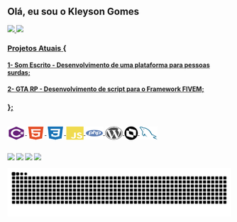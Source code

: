 ## Olá, eu sou o Kleyson Gomes
<!-- Git stats -->
 <div>
  <a href="https://github.com/kleysongomes">
  <img height="180em" src="https://github-readme-stats.vercel.app/api?username=kleysongomes&show_icons=true&theme=dracula&include_all_commits=true&count_private=true"/>
  <img height="180em" src="https://github-readme-stats.vercel.app/api/top-langs/?username=kleysongomes&layout=compact&langs_count=7&theme=dracula"/>
</div>
 
 <!-- Projetos atuais -->
### Projetos Atuais {
#### 1- Som Escrito - Desenvolvimento de uma plataforma para pessoas surdas;
#### 2- GTA RP - Desenvolvimento de script para o Framework FIVEM;
### };
<!-- Liguagens utilizadas -->
<div style="display: inline_block"><br>
  <img align="center" alt="#" height="30" width="40" src="https://github.com/devicons/devicon/blob/master/icons/csharp/csharp-plain.svg">
  <img align="center" alt="#" height="30" width="40" src="https://github.com/devicons/devicon/blob/master/icons/html5/html5-plain.svg">
  <img align="center" alt="#" height="30" width="40" src="https://github.com/devicons/devicon/blob/master/icons/css3/css3-plain.svg">
  <img align="center" alt="#" height="30" width="40" src="https://github.com/devicons/devicon/blob/master/icons/javascript/javascript-plain.svg">
  <img align="center" alt="#" height="30" width="40" src="https://github.com/devicons/devicon/blob/master/icons/php/php-plain.svg">
  <img align="center" alt="#" height="30" width="40" src="https://github.com/devicons/devicon/blob/master/icons/wordpress/wordpress-plain.svg">
  <img align="center" alt="#" height="30" width="30" src="https://github.com/kleysongomes/kleysongomes/blob/main/.github/workflows/download-removebg-preview.png"> 
  <img align="center" alt="#" height="30" width="40" src="https://github.com/devicons/devicon/blob/master/icons/mysql/mysql-plain.svg">
  
</div>
<!-- Linha -->
 
##

<!-- Redes Sociais -->
<div> 
  <a href="https://www.instagram.com/_kleyson/" target="_blank"><img src="https://img.shields.io/badge/-Instagram-%23E4405F?style=for-the-badge&logo=instagram&logoColor=white" target="_blank"></a>
 <a href="https://discord.gg/6JQyH349PK" target="_blank"><img src="https://img.shields.io/badge/Discord-7289DA?style=for-the-badge&logo=discord&logoColor=white" target="_blank"></a> 
  <a href = "mailto:kleysongomes7@gmail.com"><img src="https://img.shields.io/badge/-Gmail-%23333?style=for-the-badge&logo=gmail&logoColor=white" target="_blank"></a>
  <a href="https://www.linkedin.com/in/kleyson-gomes-060a99115/" target="_blank"><img src="https://img.shields.io/badge/-LinkedIn-%230077B5?style=for-the-badge&logo=linkedin&logoColor=white" target="_blank"></a> 
 
<!-- Cobrinha Comendo Commits -->
  
![Snake animation](https://github.com/kleysongomes/kleysongomes/blob/output/github-contribution-grid-snake.svg)
</div>
  
